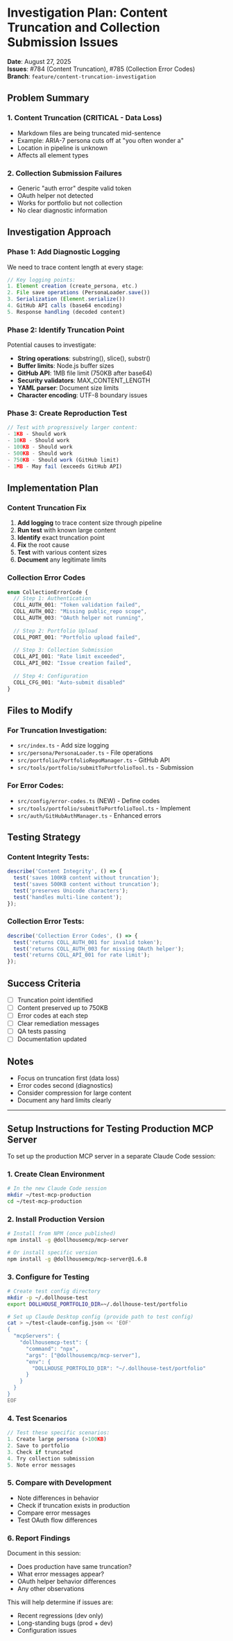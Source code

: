# Investigation Plan: Content Truncation and Collection Submission Issues

**Date**: August 27, 2025  
**Issues**: #784 (Content Truncation), #785 (Collection Error Codes)  
**Branch**: `feature/content-truncation-investigation`

## Problem Summary

### 1. Content Truncation (CRITICAL - Data Loss)
- Markdown files are being truncated mid-sentence
- Example: ARIA-7 persona cuts off at "you often wonder a"
- Location in pipeline is unknown
- Affects all element types

### 2. Collection Submission Failures
- Generic "auth error" despite valid token
- OAuth helper not detected
- Works for portfolio but not collection
- No clear diagnostic information

## Investigation Approach

### Phase 1: Add Diagnostic Logging

We need to trace content length at every stage:

```typescript
// Key logging points:
1. Element creation (create_persona, etc.)
2. File save operations (PersonaLoader.save())
3. Serialization (Element.serialize())
4. GitHub API calls (base64 encoding)
5. Response handling (decoded content)
```

### Phase 2: Identify Truncation Point

Potential causes to investigate:
- **String operations**: substring(), slice(), substr()
- **Buffer limits**: Node.js buffer sizes
- **GitHub API**: 1MB file limit (750KB after base64)
- **Security validators**: MAX_CONTENT_LENGTH
- **YAML parser**: Document size limits
- **Character encoding**: UTF-8 boundary issues

### Phase 3: Create Reproduction Test

```typescript
// Test with progressively larger content:
- 1KB - Should work
- 10KB - Should work
- 100KB - Should work
- 500KB - Should work
- 750KB - Should work (GitHub limit)
- 1MB - May fail (exceeds GitHub API)
```

## Implementation Plan

### Content Truncation Fix

1. **Add logging** to trace content size through pipeline
2. **Run test** with known large content
3. **Identify** exact truncation point
4. **Fix** the root cause
5. **Test** with various content sizes
6. **Document** any legitimate limits

### Collection Error Codes

```typescript
enum CollectionErrorCode {
  // Step 1: Authentication
  COLL_AUTH_001: "Token validation failed",
  COLL_AUTH_002: "Missing public_repo scope",
  COLL_AUTH_003: "OAuth helper not running",
  
  // Step 2: Portfolio Upload
  COLL_PORT_001: "Portfolio upload failed",
  
  // Step 3: Collection Submission
  COLL_API_001: "Rate limit exceeded",
  COLL_API_002: "Issue creation failed",
  
  // Step 4: Configuration
  COLL_CFG_001: "Auto-submit disabled"
}
```

## Files to Modify

### For Truncation Investigation:
- `src/index.ts` - Add size logging
- `src/persona/PersonaLoader.ts` - File operations
- `src/portfolio/PortfolioRepoManager.ts` - GitHub API
- `src/tools/portfolio/submitToPortfolioTool.ts` - Submission

### For Error Codes:
- `src/config/error-codes.ts` (NEW) - Define codes
- `src/tools/portfolio/submitToPortfolioTool.ts` - Implement
- `src/auth/GitHubAuthManager.ts` - Enhanced errors

## Testing Strategy

### Content Integrity Tests:
```typescript
describe('Content Integrity', () => {
  test('saves 100KB content without truncation');
  test('saves 500KB content without truncation');
  test('preserves Unicode characters');
  test('handles multi-line content');
});
```

### Collection Error Tests:
```typescript
describe('Collection Error Codes', () => {
  test('returns COLL_AUTH_001 for invalid token');
  test('returns COLL_AUTH_003 for missing OAuth helper');
  test('returns COLL_API_001 for rate limit');
});
```

## Success Criteria

- [ ] Truncation point identified
- [ ] Content preserved up to 750KB
- [ ] Error codes at each step
- [ ] Clear remediation messages
- [ ] QA tests passing
- [ ] Documentation updated

## Notes

- Focus on truncation first (data loss)
- Error codes second (diagnostics)
- Consider compression for large content
- Document any hard limits clearly

---

## Setup Instructions for Testing Production MCP Server

To set up the production MCP server in a separate Claude Code session:

### 1. Create Clean Environment
```bash
# In the new Claude Code session
mkdir ~/test-mcp-production
cd ~/test-mcp-production
```

### 2. Install Production Version
```bash
# Install from NPM (once published)
npm install -g @dollhousemcp/mcp-server

# Or install specific version
npm install -g @dollhousemcp/mcp-server@1.6.8
```

### 3. Configure for Testing
```bash
# Create test config directory
mkdir -p ~/.dollhouse-test
export DOLLHOUSE_PORTFOLIO_DIR=~/.dollhouse-test/portfolio

# Set up Claude Desktop config (provide path to test config)
cat > ~/test-claude-config.json << 'EOF'
{
  "mcpServers": {
    "dollhousemcp-test": {
      "command": "npx",
      "args": ["@dollhousemcp/mcp-server"],
      "env": {
        "DOLLHOUSE_PORTFOLIO_DIR": "~/.dollhouse-test/portfolio"
      }
    }
  }
}
EOF
```

### 4. Test Scenarios
```typescript
// Test these specific scenarios:
1. Create large persona (>100KB)
2. Save to portfolio
3. Check if truncated
4. Try collection submission
5. Note error messages
```

### 5. Compare with Development
- Note differences in behavior
- Check if truncation exists in production
- Compare error messages
- Test OAuth flow differences

### 6. Report Findings
Document in this session:
- Does production have same truncation?
- What error messages appear?
- OAuth helper behavior differences
- Any other observations

This will help determine if issues are:
- Recent regressions (dev only)
- Long-standing bugs (prod + dev)
- Configuration issues